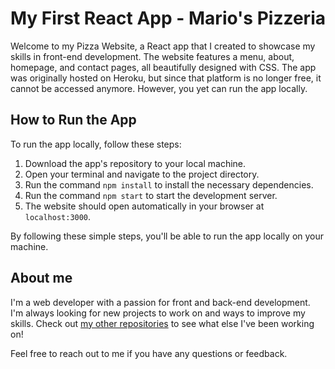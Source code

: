<body>
	<h1>My First React App - Mario's Pizzeria</h1>
	<p>Welcome to my Pizza Website, a React app that I created to showcase my skills in front-end development. The website features a menu, about, homepage, and contact pages, all beautifully designed with CSS. The app was originally hosted on Heroku, but since that platform is no longer free, it cannot be accessed anymore. However, you yet can run the app locally.</p>
	<h2>How to Run the App</h2>
	<p>To run the app locally, follow these steps:</p>
	<ol>
	  <li>Download the app's repository to your local machine.</li>
	  <li>Open your terminal and navigate to the project directory.</li>
	  <li>Run the command <code>npm install</code> to install the necessary dependencies.</li>
	  <li>Run the command <code>npm start</code> to start the development server.</li>
	  <li>The website should open automatically in your browser at <code>localhost:3000</code>.</li>
	</ol>
	<p>By following these simple steps, you'll be able to run the app locally on your machine.</p>
	<h2>About me</h2>
	<p>I'm a web developer with a passion for front and back-end development. I'm always looking for new projects to work on and ways to improve my skills. Check out <a href= 'https://github.com/MatheusFinatto'>my other repositories</a> to see what else I've been working on!</p>
	<p>Feel free to reach out to me if you have any questions or feedback.</p>
